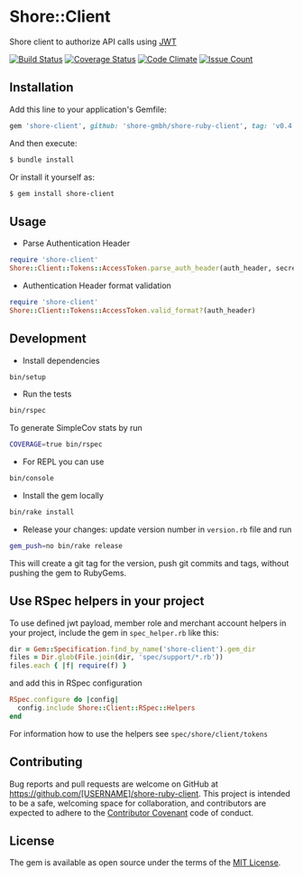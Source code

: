 # Shore::Client

Shore client to authorize API calls using [JWT](https://jwt.io)

[![Build Status](https://travis-ci.org/shore-gmbh/shore-ruby-client.svg?branch=master)](https://travis-ci.org/shore-gmbh/shore-ruby-client)
[![Coverage Status](https://coveralls.io/repos/github/shore-gmbh/shore-ruby-client/badge.svg?branch=master)](https://coveralls.io/github/shore-gmbh/shore-ruby-client?branch=master)
[![Code Climate](https://codeclimate.com/repos/56ddbecf41003f0085005e15/badges/242acc5710bd574a24ea/gpa.svg)](https://codeclimate.com/repos/56ddbecf41003f0085005e15/feed)
[![Issue Count](https://codeclimate.com/repos/56ddbecf41003f0085005e15/badges/242acc5710bd574a24ea/issue_count.svg)](https://codeclimate.com/repos/56ddbecf41003f0085005e15/feed)

## Installation

Add this line to your application's Gemfile:

```ruby
gem 'shore-client', github: 'shore-gmbh/shore-ruby-client', tag: 'v0.4.3'
```

And then execute:

```sh
$ bundle install
```

Or install it yourself as:

```sh
$ gem install shore-client
```

## Usage

* Parse Authentication Header

```ruby
require 'shore-client'
Shore::Client::Tokens::AccessToken.parse_auth_header(auth_header, secret)
```

* Authentication Header format validation

```ruby
require 'shore-client'
Shore::Client::Tokens::AccessToken.valid_format?(auth_header)
```

## Development

* Install dependencies

```sh
bin/setup
```

* Run the tests

```sh
bin/rspec
```

To generate SimpleCov stats by run

```sh
COVERAGE=true bin/rspec
```

* For REPL you can use

```sh
bin/console
```

* Install the gem locally

```sh
bin/rake install
```

* Release your changes: update version number in `version.rb` file and run

```sh
gem_push=no bin/rake release
```

This will create a git tag for the version, push git commits and tags, without
pushing the gem to RubyGems.

## Use RSpec helpers in your project

To use defined jwt payload, member role and merchant account helpers in your
project, include the gem in `spec_helper.rb` like this:

```ruby
dir = Gem::Specification.find_by_name('shore-client').gem_dir
files = Dir.glob(File.join(dir, 'spec/support/*.rb'))
files.each { |f| require(f) }
```

and add this in RSpec configuration

```ruby
RSpec.configure do |config|
  config.include Shore::Client::RSpec::Helpers
end
```

For information how to use the helpers see `spec/shore/client/tokens`

## Contributing

Bug reports and pull requests are welcome on GitHub at
https://github.com/[USERNAME]/shore-ruby-client. This project is intended to
be a safe, welcoming space for collaboration, and contributors are expected to
adhere to the [Contributor Covenant](http://contributor-covenant.org) code of conduct.


## License

The gem is available as open source under the terms of the [MIT License](http://opensource.org/licenses/MIT).
